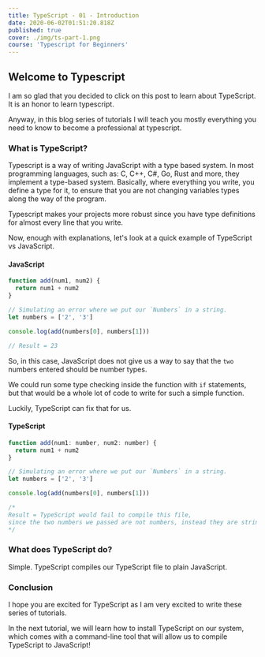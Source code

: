 ```yaml
---
title: TypeScript - 01 - Introduction
date: 2020-06-02T01:51:20.818Z
published: true
cover: ./img/ts-part-1.png
course: 'Typescript for Beginners'
---
```


## Welcome to Typescript

I am so glad that you decided to click on this post to learn about TypeScript. It is an honor to learn typescript.

Anyway, in this blog series of tutorials I will teach you mostly everything you need to know to become a professional at typescript.

### What is TypeScript?

Typescript is a way of writing JavaScript with a type based system. In most programming languages, such as: C, C++, C#, Go, Rust and more, they implement a type-based system. Basically, where everything you write, you define a type for it, to ensure that you are not changing variables types along the way of the program.

Typescript makes your projects more robust since you have type definitions for almost every line that you write.

Now, enough with explanations, let's look at a quick example of TypeScript vs JavaScript.

#### JavaScript

```js
function add(num1, num2) {
  return num1 + num2
}

// Simulating an error where we put our `Numbers` in a string.
let numbers = ['2', '3']

console.log(add(numbers[0], numbers[1]))

// Result = 23
```

So, in this case, JavaScript does not give us a way to say that the `two` numbers entered should be number types.

We could run some type checking inside the function with `if` statements, but that would be a whole lot of code to write for such a simple function.

Luckily, TypeScript can fix that for us.

#### TypeScript

```js
function add(num1: number, num2: number) {
  return num1 + num2
}

// Simulating an error where we put our `Numbers` in a string.
let numbers = ['2', '3']

console.log(add(numbers[0], numbers[1]))

/* 
Result = TypeScript would fail to compile this file, 
since the two numbers we passed are not numbers, instead they are strings.
*/
```

### What does TypeScript do?

Simple. TypeScript compiles our TypeScript file to plain JavaScript.

### Conclusion

I hope you are excited for TypeScript as I am very excited to write these series of tutorials.

In the next tutorial, we will learn how to install TypeScript on our system, which comes with a command-line tool that will allow us to compile TypeScript to JavaScript!
